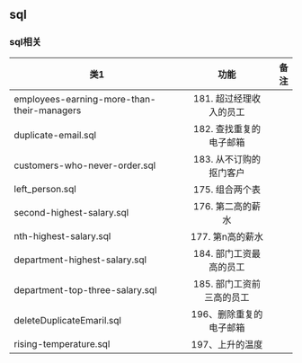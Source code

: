 ## sql

### sql相关
| 类1  |      功能      |  备注 |
|----------|:-------------:|------:|
| employees-earning-more-than-their-managers |  181. 超过经理收入的员工 |  |
| duplicate-email.sql|  182. 查找重复的电子邮箱 |  |
| customers-who-never-order.sql|  183. 从不订购的抠门客户 |  |
|left_person.sql|  175. 组合两个表 |  |
|second-highest-salary.sql|  176. 第二高的薪水 |  |
|nth-highest-salary.sql|  177. 第n高的薪水 |  |
|department-highest-salary.sql|184. 部门工资最高的员工|  |
|department-top-three-salary.sql|185. 部门工资前三高的员工|  |
|deleteDuplicateEmaril.sql|196、删除重复的电子邮箱|  |
|rising-temperature.sql|197、上升的温度|  |

